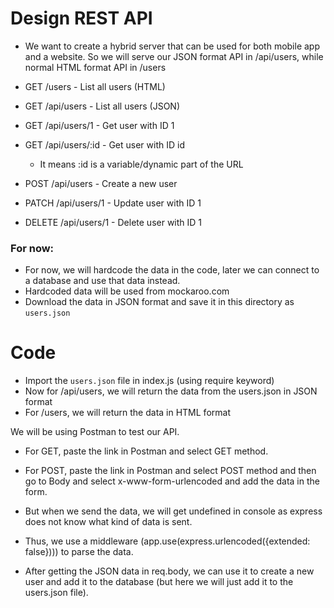 # Design REST API

- We want to create a hybrid server that can be used for both mobile app and a website. So we will serve our JSON format API in /api/users, while normal HTML format API in /users

- GET /users - List all users (HTML)
- GET /api/users - List all users (JSON)

- GET /api/users/1 - Get user with ID 1
- GET /api/users/:id - Get user with ID id
    - It means :id is a variable/dynamic part of the URL

- POST /api/users - Create a new user

- PATCH /api/users/1 - Update user with ID 1

- DELETE /api/users/1 - Delete user with ID 1


### For now:

- For now, we will hardcode the data in the code, later we can connect to a database and use that data instead. 
- Hardcoded data will be used from mockaroo.com
- Download the data in JSON format and save it in this directory as `users.json`

# Code

- Import the `users.json` file in index.js (using require keyword)
- Now for /api/users, we will return the data from the users.json in JSON format
- For /users, we will return the data in HTML format

We will be using Postman to test our API.

-  For GET, paste the link in Postman and select GET method.

- For POST, paste the link in Postman and select POST method and then go to Body and select x-www-form-urlencoded and add the data in the form.
- But when we send the data, we will get undefined in console as express does not know what kind of data is sent.
- Thus, we use a middleware (app.use(express.urlencoded({extended: false}))) to parse the data.
- After getting the JSON data in req.body, we can use it to create a new user and add it to the database (but here we will just add it to the users.json file).
